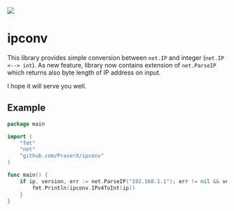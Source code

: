 ![](https://travis-ci.org/PraserX/ipconv.svg?branch=master)

# ipconv

This library provides simple conversion between `net.IP` and integer (`net.IP <--> int`). As new feature, library now contains extension of `net.ParseIP` which returns also byte length of IP address on input.

I hope it will serve you well.

## Example

```go
package main

import (
    "fmt"
    "net"
    "github.com/PraserX/ipconv"
)

func main() {
    if ip, version, err := net.ParseIP("192.168.1.1"); err != nil && version == 4 {
        fmt.Println(ipconv.IPv4ToInt(ip))
    }
}
```